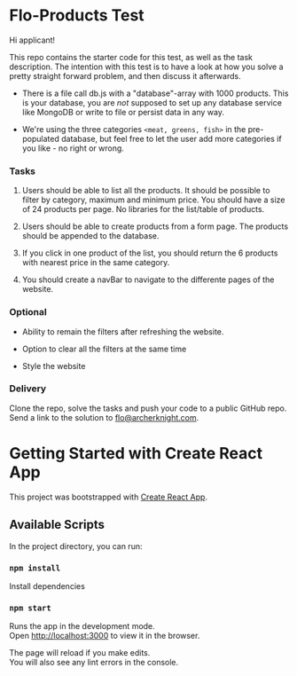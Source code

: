 
# Flo-Products Test

Hi applicant!

This repo contains the starter code for this test, as well as the task description. The intention with this test is to have a look at how you solve a pretty straight forward problem, and then discuss it afterwards.

- There is a file call db.js with a "database"-array with 1000 products. This is your database, you are _not_ supposed to set up any database service like MongoDB or write to file or persist data in any way.

- We're using the three categories `<meat, greens, fish>` in the pre-populated database, but feel free to let the user add more categories if you like - no right or wrong.


### Tasks

1. Users should be able to list all the products. It should be possible to filter by category, maximum and minimum price. You should have a size of 24 products per page. No libraries for the list/table of products.  

2. Users should be able to create products from a form page. The products should be appended to the database.

3. If you click in one product of the list, you should return the 6 products with nearest price in the same category.

4. You should create a navBar to navigate to the differente pages of the website.


### Optional

* Ability to remain the filters after refreshing the website.

* Option to clear all the filters at the same time 

* Style the website 


### Delivery

Clone the repo, solve the tasks and push your code to a public GitHub repo. Send a link to the solution to flo@archerknight.com.




# Getting Started with Create React App

This project was bootstrapped with [Create React App](https://github.com/facebook/create-react-app).

## Available Scripts

In the project directory, you can run:

### `npm install`

Install dependencies


### `npm start`

Runs the app in the development mode.\
Open [http://localhost:3000](http://localhost:3000) to view it in the browser.

The page will reload if you make edits.\
You will also see any lint errors in the console.
